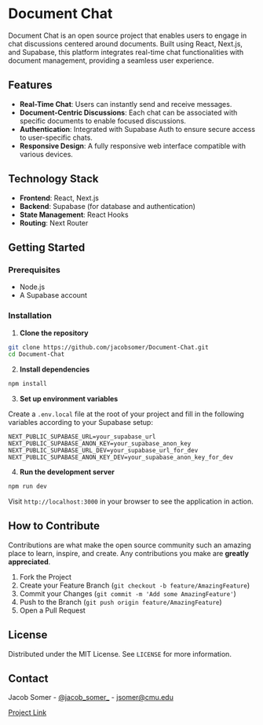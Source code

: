 # Document Chat

Document Chat is an open source project that enables users to engage in chat discussions centered around documents. Built using React, Next.js, and Supabase, this platform integrates real-time chat functionalities with document management, providing a seamless user experience.

## Features

- **Real-Time Chat**: Users can instantly send and receive messages.
- **Document-Centric Discussions**: Each chat can be associated with specific documents to enable focused discussions.
- **Authentication**: Integrated with Supabase Auth to ensure secure access to user-specific chats.
- **Responsive Design**: A fully responsive web interface compatible with various devices.

## Technology Stack

- **Frontend**: React, Next.js
- **Backend**: Supabase (for database and authentication)
- **State Management**: React Hooks
- **Routing**: Next Router

## Getting Started

### Prerequisites

- Node.js
- A Supabase account

### Installation

1. **Clone the repository**

```bash
git clone https://github.com/jacobsomer/Document-Chat.git
cd Document-Chat
```

2. **Install dependencies**

```bash
npm install
```

3. **Set up environment variables**

Create a `.env.local` file at the root of your project and fill in the following variables according to your Supabase setup:
```
NEXT_PUBLIC_SUPABASE_URL=your_supabase_url
NEXT_PUBLIC_SUPABASE_ANON_KEY=your_supabase_anon_key
NEXT_PUBLIC_SUPABASE_URL_DEV=your_supabase_url_for_dev
NEXT_PUBLIC_SUPABASE_ANON_KEY_DEV=your_supabase_anon_key_for_dev
```

4. **Run the development server**
```bash
npm run dev
```

Visit `http://localhost:3000` in your browser to see the application in action.

## How to Contribute

Contributions are what make the open source community such an amazing place to learn, inspire, and create. Any contributions you make are **greatly appreciated**.

1. Fork the Project
2. Create your Feature Branch (`git checkout -b feature/AmazingFeature`)
3. Commit your Changes (`git commit -m 'Add some AmazingFeature'`)
4. Push to the Branch (`git push origin feature/AmazingFeature`)
5. Open a Pull Request

## License

Distributed under the MIT License. See `LICENSE` for more information.

## Contact

Jacob Somer - [@jacob_somer_](https://twitter.com/jacob_somer_) - jsomer@cmu.edu

[Project Link](https://github.com/jacobsomer/Document-Chat.git)


